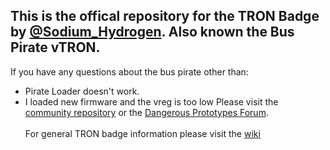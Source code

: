 ## This is the offical repository for the TRON Badge by [@Sodium_Hydrogen](https://twitter.com/sodium_hydrogen). Also known the Bus Pirate vTRON.

If you have any questions about the bus pirate other than:
- Pirate Loader doesn't work.
- I loaded new firmware and the vreg is too low
Please visit the [community repository](https://github.com/BusPirate/Bus_Pirate/) or the [Dangerous Prototypes Forum](http://dangerousprototypes.com/forum/).
<br><br>
For general TRON badge information please visit the [wiki](https://github.com/Sodium-Hydrogen/TRON-Badge/wiki)
